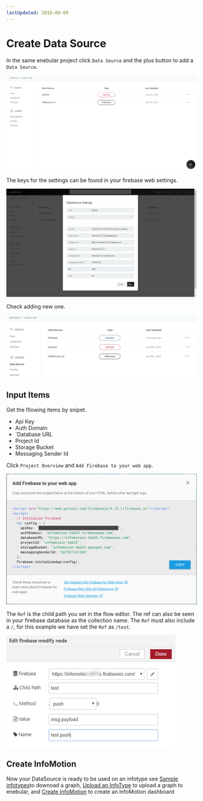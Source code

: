 ```yaml
---
lastUpdated: 2018-08-09
---
```



# Create Data Source 

In the same enebular project click `Data Source` and the plus button to add a 
`Data Source`. 

![CreateDataSource-datasource](./../../../../img/InfoMotion/DataSource/Firebase/CreateDataSource-datasource.png)

The keys for the settings can be found in your firebase web settings. 

![CreateDataSource-settings](./../../../../img/InfoMotion/DataSource/Firebase/CreateDataSource-settings.png)

Check adding new one.

![CreateDataSource-newOne](./../../../../img/InfoMotion/DataSource/Firebase/CreateDataSource-newOne.png)

## Input Items

Get the fllowing items by snipet.

* Api Key
* Auth Domain
* `Database URL
* Project Id
* Storage Bucket
* Messaging Sender Id

Click `Project Overview` and `Add Firebase to your web app`.

![Setup-firebaseKeys-en](./../../../../img/InfoMotion/DataSource/Firebase/Setup-firebaseKeys-en.png)


The `Ref` is the child path you set in the flow editor. 
The ref can also be seen in your firebase database as the collection name. The `Ref` must also include a `/`, for this example we have set the `Ref` as `/test`.

![CreateFlow-firebaseNode](./../../../../img/InfoMotion/DataSource/Firebase/CreateFlow-firebaseNode.png)

## Create InfoMotion

Now your DataSource is ready to be used on an infotype see 
[Sample infotypes](./../../SampleInfoTypes.md)to downoad a graph, 
[Upload an InfoType](./../../UploadInfoType.md) to upload a graph to enebular, 
and [Create InfoMotion](./../../CreateInfoMotion.md) to create an InfoMotion dashboard
